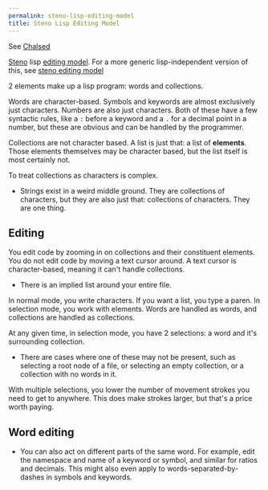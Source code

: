 ```yaml
---
permalink: steno-lisp-editing-model
title: Steno Lisp Editing Model
---
```

See [Chalsed](Chalsed.md)

[Steno](steno.md) lisp [editing model](steno-editor.md). For a more generic lisp-independent version of this, see [steno editing model](steno-editing-model.md)

2 elements make up a lisp program: words and collections.

Words are character-based. Symbols and keywords are almost exclusively just characters. Numbers are also just characters. Both of these have a few syntactic rules, like a `:` before a keyword and a `.` for a decimal point in a number, but these are obvious and can be handled by the programmer.

Collections are not character based. A list is just that: a list of **elements**. Those elements themselves may be character based, but the list itself is most certainly not.

To treat collections as characters is complex.

- Strings exist in a weird middle ground. They are collections of characters, but they are also just that: collections of characters. They are one thing.

## Editing

You edit code by zooming in on collections and their constituent elements. You do not edit code by moving a text cursor around. A text cursor is character-based, meaning it can't handle collections.

- There is an implied list around your entire file.

In normal mode, you write characters. If you want a list, you type a paren.
In selection mode, you work with elements. Words are handled as words, and collections are handled as collections.

At any given time, in selection mode, you have 2 selections: a word and it's surrounding collection.

- There are cases where one of these may not be present, such as selecting a root node of a file, or selecting an empty collection, or a collection with no words in it.

With multiple selections, you lower the number of movement strokes you need to get to anywhere. This does make strokes larger, but that's a price worth paying.

## Word editing

- You can also act on different parts of the same word. For example, edit the namespace and name of a keyword or symbol, and similar for ratios and decimals. This might also even apply to words-separated-by-dashes in symbols and keywords.
